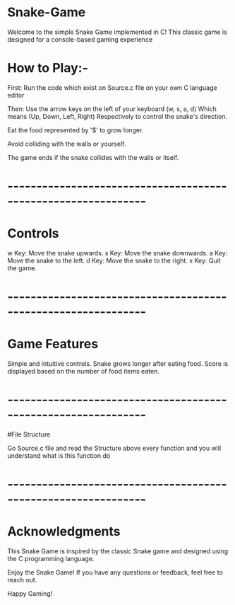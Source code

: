 # Snake-Game
Welcome to the simple Snake Game implemented in C! This classic game is designed for a console-based gaming experience

# How to Play:-

First: Run the code which exist on Source.c file on your own C language editor

Then: 
Use the arrow keys on the left of your keyboard (w, s, a, d) Which means (Up, Down, Left, Right) Respectively to control the snake's direction.

Eat the food represented by '$' to grow longer.

Avoid colliding with the walls or yourself.

The game ends if the snake collides with the walls or itself.
# --------------------------------------------------------------
# Controls

w Key: Move the snake upwards.
s Key: Move the snake downwards.
a Key: Move the snake to the left.
d Key: Move the snake to the right.
x Key: Quit the game.
# --------------------------------------------------------------
# Game Features

Simple and intuitive controls.
Snake grows longer after eating food.
Score is displayed based on the number of food items eaten.
# --------------------------------------------------------------
#File Structure

Go Source.c file and read the Structure above every function and you will understand what is this function do
# --------------------------------------------------------------
# Acknowledgments

This Snake Game is inspired by the classic Snake game and designed using the C programming language.

Enjoy the Snake Game! If you have any questions or feedback, feel free to reach out.

Happy Gaming!
